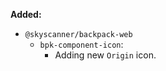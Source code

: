 **Added:**

- `@skyscanner/backpack-web`
  - `bpk-component-icon`:
     - Adding new `Origin` icon.
